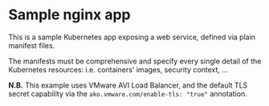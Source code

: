 # Sample nginx app

This is a sample Kubernetes app exposing a web service, defined via plain manifest files.

The manifests must be comprehensive and specify every single detail of the Kubernetes resources:
i.e. containers' images, security context, ...

__N.B.__ This example uses VMware AVI Load Balancer, and the default TLS secret capability
via the `ako.vmware.com/enable-tls: "true"` annotation.

